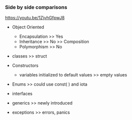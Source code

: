 ### Side by side comparisons
https://youtu.be/1ZjvhGfpwJ8

- Object Oriented
  - Encapsulation  >> Yes
  - Inheritance    >> No   >> Composition
  - Polymorphism   >> No

- classes >> struct

- Constructors
  - variables initialized to default values >> empty values

- Enums  >> could use const( ) and iota 
  
- interfaces

- generics >> newly introduced

- exceptions >> errors, panics